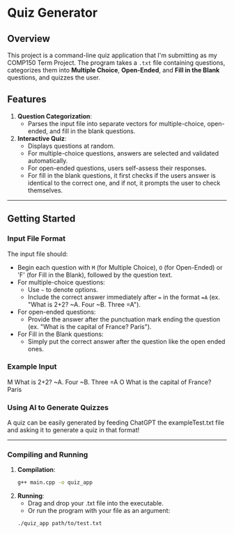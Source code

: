 # Quiz Generator

## Overview
This project is a command-line quiz application that I'm submitting as my COMP150 Term Project. The program takes a `.txt` file containing questions, categorizes them into **Multiple Choice**, **Open-Ended**, and **Fill in the Blank** questions, and quizzes the user.

## Features
1. **Question Categorization**:
   - Parses the input file into separate vectors for multiple-choice, open-ended, and fill in the blank questions.
2. **Interactive Quiz**:
   - Displays questions at random.
   - For multiple-choice questions, answers are selected and validated automatically.
   - For open-ended questions, users self-assess their responses.
   - For fill in the blank questions, it first checks if the users answer is identical to the correct one, and if not, it prompts the user to check themselves.

---

## Getting Started


### Input File Format
The input file should:
- Begin each question with `M` (for Multiple Choice), `O` (for Open-Ended) or 'F' (for Fill in the Blank), followed by the question text.
- For multiple-choice questions:
  - Use `~` to denote options.
  - Include the correct answer immediately after `=` in the format `=A` (ex. "What is 2+2? ~A. Four ~B. Three =A").
- For open-ended questions:
  - Provide the answer after the punctuation mark ending the question (ex. "What is the capital of France? Paris").
- For Fill in the Blank questions:
    - Simply put the correct answer after the question like the open ended ones.
### Example Input
M What is 2+2? ~A. Four ~B. Three =A 
O What is the capital of France? Paris

### Using AI to Generate Quizzes
A quiz can be easily generated by feeding ChatGPT the exampleTest.txt file and asking it to generate a quiz in that format!

---

### Compiling and Running

1. **Compilation**:
   ```bash
   g++ main.cpp -o quiz_app
2. **Running**:
    - Drag and drop your .txt file into the executable.
    - Or run the program with your file as an argument:
    ```bash
    ./quiz_app path/to/test.txt


